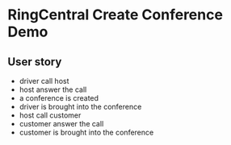 # RingCentral Create Conference Demo

## User story

- driver call host
- host answer the call
- a conference is created
- driver is brought into the conference
- host call customer
- customer answer the call
- customer is brought into the conference
